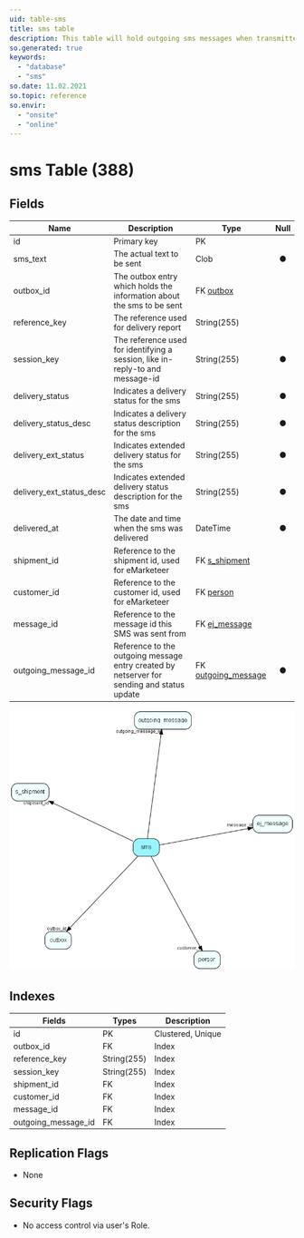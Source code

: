 ```yaml
---
uid: table-sms
title: sms table
description: This table will hold outgoing sms messages when transmitted with WebServices
so.generated: true
keywords:
  - "database"
  - "sms"
so.date: 11.02.2021
so.topic: reference
so.envir:
  - "onsite"
  - "online"
---
```


# sms Table (388)

## Fields

| Name | Description | Type | Null |
|------|-------------|------|:----:|
|id|Primary key|PK| |
|sms\_text|The actual text to be sent|Clob|&#x25CF;|
|outbox\_id|The outbox entry which holds the information about the sms to be sent|FK [outbox](outbox.md)| |
|reference\_key|The reference used for delivery report|String(255)| |
|session\_key|The reference used for identifying a session, like in-reply-to and message-id|String(255)|&#x25CF;|
|delivery\_status|Indicates a delivery status for the sms|String(255)|&#x25CF;|
|delivery\_status\_desc|Indicates a delivery status description for the sms|String(255)|&#x25CF;|
|delivery\_ext\_status|Indicates extended delivery status for the sms|String(255)|&#x25CF;|
|delivery\_ext\_status\_desc|Indicates extended delivery status description for the sms|String(255)|&#x25CF;|
|delivered\_at|The date and time when the sms was delivered|DateTime|&#x25CF;|
|shipment\_id|Reference to the shipment id, used for eMarketeer|FK [s_shipment](s-shipment.md)| |
|customer\_id|Reference to the customer id, used for eMarketeer|FK [person](person.md)| |
|message\_id|Reference to the message id this SMS was sent from|FK [ej_message](ej-message.md)| |
|outgoing\_message\_id|Reference to the outgoing message entry created by netserver for sending and status update|FK [outgoing_message](outgoing-message.md)|&#x25CF;|


![sms table relationship diagram](./media/sms.png)

## Indexes

| Fields | Types | Description |
|--------|-------|-------------|
|id |PK |Clustered, Unique |
|outbox\_id |FK |Index |
|reference\_key |String(255) |Index |
|session\_key |String(255) |Index |
|shipment\_id |FK |Index |
|customer\_id |FK |Index |
|message\_id |FK |Index |
|outgoing\_message\_id |FK |Index |

## Replication Flags

* None

## Security Flags

* No access control via user's Role.

